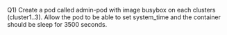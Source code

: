 Q1) Create a pod called admin-pod with image busybox on each clusters (cluster1..3). 
    Allow the pod to be able to set system_time and the container should be sleep for 3500 seconds.

